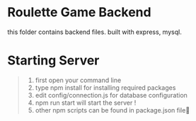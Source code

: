 # Roulette Game Backend

this folder contains backend files. built with express, mysql.

# Starting Server

> 1. first open your command line
> 2. type npm install for installing required packages
> 3. edit config/connection.js for database configuration
> 4. npm run start will start the server !
> 5. other npm scripts can be found in package.json file🚀️
